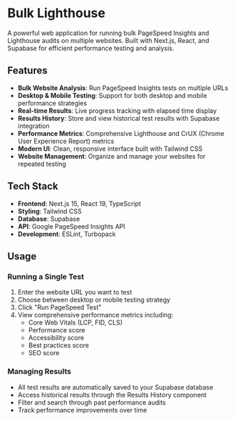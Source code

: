 # Bulk Lighthouse

A powerful web application for running bulk PageSpeed Insights and Lighthouse audits on multiple websites. Built with Next.js, React, and Supabase for efficient performance testing and analysis.

## Features

- **Bulk Website Analysis**: Run PageSpeed Insights tests on multiple URLs
- **Desktop & Mobile Testing**: Support for both desktop and mobile performance strategies
- **Real-time Results**: Live progress tracking with elapsed time display
- **Results History**: Store and view historical test results with Supabase integration
- **Performance Metrics**: Comprehensive Lighthouse and CrUX (Chrome User Experience Report) metrics
- **Modern UI**: Clean, responsive interface built with Tailwind CSS
- **Website Management**: Organize and manage your websites for repeated testing

## Tech Stack

- **Frontend**: Next.js 15, React 19, TypeScript
- **Styling**: Tailwind CSS
- **Database**: Supabase
- **API**: Google PageSpeed Insights API
- **Development**: ESLint, Turbopack

## Usage

### Running a Single Test
1. Enter the website URL you want to test
2. Choose between desktop or mobile testing strategy
3. Click "Run PageSpeed Test"
4. View comprehensive performance metrics including:
   - Core Web Vitals (LCP, FID, CLS)
   - Performance score
   - Accessibility score
   - Best practices score
   - SEO score

### Managing Results
- All test results are automatically saved to your Supabase database
- Access historical results through the Results History component
- Filter and search through past performance audits
- Track performance improvements over time
